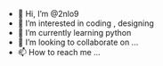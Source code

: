- 👋 Hi, I’m @2nlo9
- 👀 I’m interested in coding , designing
- 🌱 I’m currently learning python
- 💞️ I’m looking to collaborate on ...
- 📫 How to reach me ...

<!---
2nlo9/2nlo9 is a ✨ special ✨ repository because its `README.md` (this file) appears on your GitHub profile.
You can click the Preview link to take a look at your changes.
--->

